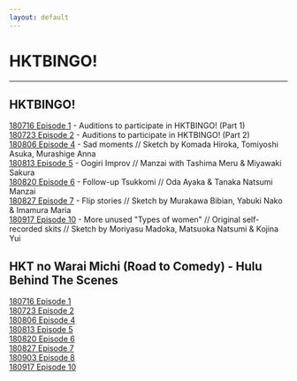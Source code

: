 ```yaml
---
layout: default
---
```


<h1>HKTBINGO!</h1>
<hr>
<h2>HKTBINGO!</h2>

<a href="./180716.html">180716 Episode 1</a> - Auditions to participate in HKTBINGO! (Part 1)<br>
<a href="./180723.html">180723 Episode 2</a> - Auditions to participate in HKTBINGO! (Part 2)<br>
<a href="./180806.html">180806 Episode 4</a> - Sad moments // Sketch by Komada Hiroka, Tomiyoshi Asuka, Murashige Anna<br>
<a href="./180813.html">180813 Episode 5</a> - Oogiri Improv // Manzai with Tashima Meru & Miyawaki Sakura<br>
<a href="./180820.html">180820 Episode 6</a> - Follow-up Tsukkomi // Oda Ayaka & Tanaka Natsumi Manzai<br>
<a href="./180827.html">180827 Episode 7</a> - Flip stories // Sketch by Murakawa Bibian, Yabuki Nako & Imamura Maria<br>
<a href="./180917.html">180917 Episode 10</a> - More unused "Types of women" // Original self-recorded skits // Sketch by Moriyasu Madoka, Matsuoka Natsumi & Kojina Yui<br>

<h2>HKT no Warai Michi (Road to Comedy) - Hulu Behind The Scenes</h2>
<a href="./180716.html">180716 Episode 1</a><br>
<a href="./180723.html">180723 Episode 2</a><br>
<a href="./180806.html">180806 Episode 4</a><br>
<a href="./180813.html">180813 Episode 5</a><br>
<a href="./180820.html">180820 Episode 6</a><br>
<a href="./180827.html">180827 Episode 7</a><br>
<a href="./180903.html">180903 Episode 8</a><br>
<a href="./180917.html">180917 Episode 10</a><br>

